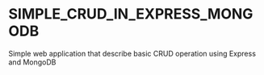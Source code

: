 # SIMPLE_CRUD_IN_EXPRESS_MONGODB
Simple web application that describe basic CRUD operation using Express and MongoDB
